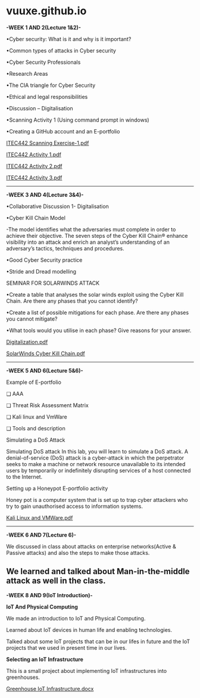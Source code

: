 # vuuxe.github.io
**-WEEK 1 AND 2(Lecture 1&2)-**

•Cyber security: What is it and why is it important?

•Common types of attacks in Cyber security

•Cyber Security Professionals

•Research Areas

•The CIA triangle for Cyber Security

•Ethical and legal responsibilities

•Discussion – Digitalisation

•Scanning Activity 1 (Using command prompt in windows)

•Creating a GitHub account and an E-portfolio

[ITEC442 Scanning Exercise-1.pdf](https://github.com/VUUXE/IoT-And-Cybersecurity-E-portfolio/files/9963817/ITEC442.Scanning.Exercise-1.pdf)

[ITEC442 Activity 1.pdf](https://github.com/VUUXE/IoT-And-Cybersecurity-E-portfolio/files/9963812/ITEC442.Activity.1.pdf)

[ITEC442 Activity 2.pdf](https://github.com/VUUXE/IoT-And-Cybersecurity-E-portfolio/files/9963813/ITEC442.Activity.2.pdf)

[ITEC442 Activity 3.pdf](https://github.com/VUUXE/IoT-And-Cybersecurity-E-portfolio/files/9963816/ITEC442.Activity.3.pdf)

-----------------------------------------------------------------------------------------------------------------------------------------------------------------------

**-WEEK 3 AND 4(Lecture 3&4)-**

•Collaborative Discussion 1- Digitalisation

•Cyber Kill Chain Model

-The model identifies what the adversaries must complete in order to achieve their objective.
The seven steps of the Cyber Kill Chain® enhance visibility into an attack and enrich an analyst’s understanding of an adversary’s tactics, techniques and procedures.

•Good Cyber Security practice

•Stride  and Dread  modelling

SEMINAR FOR SOLARWINDS ATTACK

•Create a table that analyses the solar winds exploit using the Cyber Kill Chain. Are there any phases that you cannot identify?

•Create a list of possible mitigations for each phase. Are there any phases you cannot mitigate?

•What tools would you utilise in each phase? Give reasons for your answer.




[Digitalization.pdf](https://github.com/VUUXE/IoT-And-Cybersecurity-E-portfolio/files/9963811/Digitalization.pdf)

[SolarWinds Cyber Kill Chain.pdf](https://github.com/VUUXE/IoT-And-Cybersecurity-E-portfolio/files/9963819/SolarWinds.Cyber.Kill.Chain.pdf)


-----------------------------------------------------------------------------------------------------------------------------------------------------------------------

**-WEEK 5 AND 6(Lecture 5&6)-**

Example of  E-portfolio 

❑ AAA 

 ❑ Threat Risk Assessment Matrix

 ❑ Kali linux and VmWare 

❑ Tools and description

Simulating a DoS Attack

Simulating DoS attack In this lab, you will learn to simulate a DoS attack. A denial-of-service (DoS) attack is a cyber-attack in which the perpetrator seeks to make a machine or network resource unavailable to its intended users by temporarily or indefinitely disrupting services of a host connected to the Internet.

Setting up a Honeypot E-portfolio activity

Honey pot is a computer system that is set up to trap cyber attackers who try to gain unauthorised access to information systems.

[Kali Linux and VMWare.pdf](https://github.com/VUUXE/IoT-And-Cybersecurity-E-portfolio/files/9963818/Kali.Linux.and.VMWare.pdf)

-----------------------------------------------------------------------------------------------------------------------------------------------------------------------
**-WEEK 6 AND 7(Lecture 6)-**

We discussed in class about attacks on enterprise networks(Active & Passive attacks) and also the steps to make those attacks.

We learned and talked about Man-in-the-middle attack as well in the class.
-----------------------------------------------------------------------------------------------------------------------------------------------------------------------
**-WEEK 8 AND 9(IoT Introduction)-**

**IoT And Physical Computing**

We made an introduction to IoT and Physical Computing.

Learned about IoT devices in human life and enabling technologies.

Talked about some IoT projects that can be in our lifes in future and the IoT projects that we used in present time in our lives.

**Selecting an IoT Infrastructure**

This is a small project about implementing IoT infrastructures into greenhouses.

[Greenhouse IoT Infrastructure.docx](https://github.com/VUUXE/IoT-And-Cybersecurity-E-portfolio/files/10199951/Greenhouse.IoT.Infrastructure.docx)



